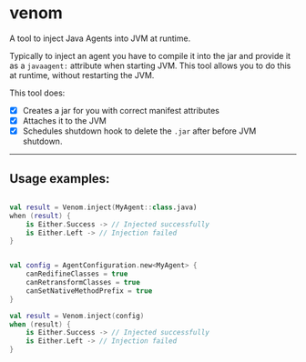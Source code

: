 # venom

A tool to inject Java Agents into JVM at runtime.

Typically to inject an agent you have to compile it into the jar and provide
it as a `javaagent:` attribute when starting JVM. This tool allows you to
do this at runtime, without restarting the JVM.

This tool does:

- [x] Creates a jar for you with correct manifest attributes
- [x] Attaches it to the JVM
- [x] Schedules shutdown hook to delete the `.jar` after before JVM shutdown.

___

## Usage examples:

```kotlin

val result = Venom.inject(MyAgent::class.java)
when (result) {
    is Either.Success -> // Injected successfully
    is Either.Left -> // Injection failed
}

```


```kotlin

val config = AgentConfiguration.new<MyAgent> {
    canRedifineClasses = true
    canRetransformClasses = true
    canSetNativeMethodPrefix = true
}

val result = Venom.inject(config)
when (result) {
    is Either.Success -> // Injected successfully
    is Either.Left -> // Injection failed
}

```
